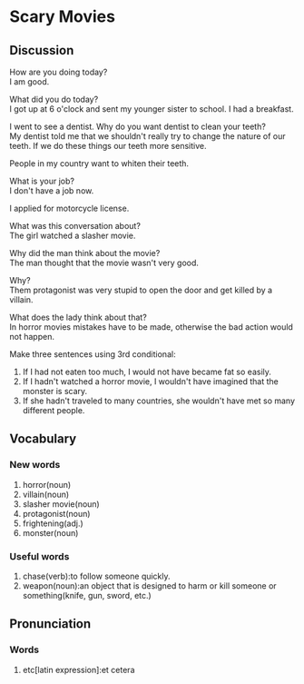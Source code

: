 # Scary Movies
## Discussion
How are you doing today?  
I am good.  

What did you do today?  
I got up at 6 o'clock and sent my younger sister to school. I had a breakfast.  

I went to see a dentist. Why do you want dentist to clean your teeth?   
My dentist told me that we shouldn't really try to change the nature of our teeth. If we do these things our teeth more sensitive.  

People in my country want to whiten their teeth.  

What is your job?  
I don't have a job now.  

I applied for motorcycle license.  

What was this conversation about?  
The girl watched a slasher movie.  

Why did the man think about the movie?  
The man thought that the movie wasn't very good.  

Why?  
Them protagonist was very stupid to open the door and get killed by a villain.

What does the lady think about that?  
In horror movies mistakes have to be made, otherwise the bad action would not happen.   

Make three sentences using 3rd conditional:  
1. If I had not eaten too much, I would not have became fat so easily.
1. If I hadn't watched a horror movie, I wouldn't have imagined that the monster is scary.
1. If she hadn't traveled to many countries, she wouldn't have met so many different people.

## Vocabulary
### New words
1. horror(noun)
1. villain(noun)
1. slasher movie(noun)
1. protagonist(noun)
1. frightening(adj.)
1. monster(noun)

### Useful words
1. chase(verb):to follow someone quickly.
1. weapon(noun):an object that is designed to harm or kill someone or something(knife, gun, sword, etc.)


## Pronunciation
### Words
1. etc[latin expression]:et cetera
